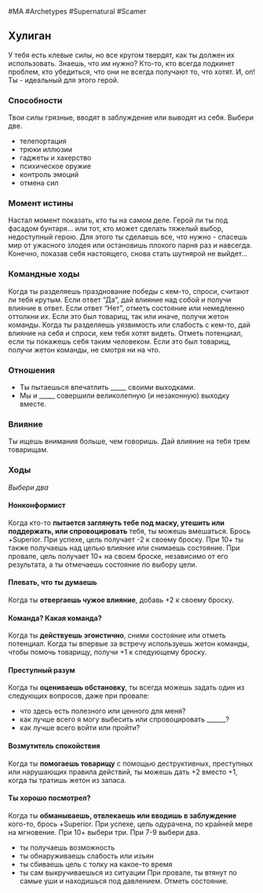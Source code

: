 #MA #Archetypes #Supernatural #Scamer 

## Хулиган
У тебя есть клевые силы, но все кругом твердят, как ты должен их использовать. Знаешь, что им нужно? Кто-то, кто всегда подкинет проблем, кто убедиться, что они не всегда получают то, что хотят.
И, оп! Ты - идеальный для этого герой.
### Способности
Твои силы грязные, вводят в заблуждение или выводят из себя. Выбери две.
- телепортация
- трюки иллюзии
- гаджеты и хакерство
- психическое оружие
- контроль эмоций
- отмена сил

### Момент истины
Настал момент показать, кто ты на самом деле. Герой ли ты под фасадом бунтаря… или тот, кто может сделать тяжелый выбор, недоступный герою. Для этого ты сделаешь все, что нужно - спасешь мир от ужасного злодея или остановишь плохого парня раз и навсегда. Конечно, показав себя настоящего, снова стать шутнярой не выйдет…

### Командные ходы
Когда ты разделяешь празднование победы с кем-то, спроси, считают ли тебя крутым. Если ответ “Да”, дай влияние над собой и получи влияние в ответ. Если ответ “Нет”, отметь состояние или немедленно оттолкни их. Если это был товарищ, так или иначе, получи жетон команды.
Когда ты разделяешь уязвимость или слабость с кем-то, дай влияние на себя и спроси, кем тебя хотят видеть. Отметь потенциал, если ты покажешь себя таким человеком. Если это был товарищ, получи жетон команды, не смотря ни на что.

### Отношения
- Ты пытаешься впечатлить \_\_\_\_\_ своими выходками.
- Мы и \_\_\_\_\_ совершили великолепную (и незаконную) выходку вместе.

### Влияние
Ты ищешь внимания больше, чем говоришь. Дай влияние на тебя трем товарищам.

### Ходы 
*Выбери два*
#### Нонконформист
Когда кто-то **пытается заглянуть тебе под маску, утешить или поддержать, или спровоцировать** тебя, ты можешь вмешаться. Брось +Superior. При успехе, цель получает -2 к своему броску. При 10+ ты также получаешь над целью влияние или снимаешь состояние. При провале, цель получает 10+ на своем броске, независимо от его результата, а ты отмечаешь состояние по выбору цели.

#### Плевать, что ты думаешь
Когда ты **отвергаешь чужое влияние**, добавь +2 к своему броску. 

#### Команда? Какая команда?
Когда ты **действуешь эгоистично**, сними состояние или отметь потенциал. Когда ты впервые за встречу используешь жетон команды, чтобы помочь товарищу, получи +1 к следующему броску.

#### Преступный разум
Когда ты **оцениваешь обстановку**, ты всегда можешь задать один из следующих вопросов, даже при провале:
- что здесь есть полезного или ценного для меня?
- как лучше всего я могу выбесить или спровоцировать ______?
- как лучше всего войти или пройти?

#### Возмутитель спокойствия
Когда ты **помогаешь товарищу** с помощью деструктивных, преступных или нарушающих правила действий, ты можешь дать +2 вместо +1, когда ты тратишь жетон из запаса. 

#### Ты хорошо посмотрел?
Когда ты **обманываешь, отвлекаешь или вводишь в заблуждение** кого-то, брось +Superior. При успехе, цель одурачена, по крайней мере на мгновение. При 10+ выбери три. При 7-9 выбери два.
- ты получаешь возможность
- ты обнаруживаешь слабость или изъян
- ты сбиваешь цель с толку на какое-то время
- ты сам выкручиваешься из ситуации
При провале, ты втянут по самые уши и находишься под давлением. Отметь состояние.
